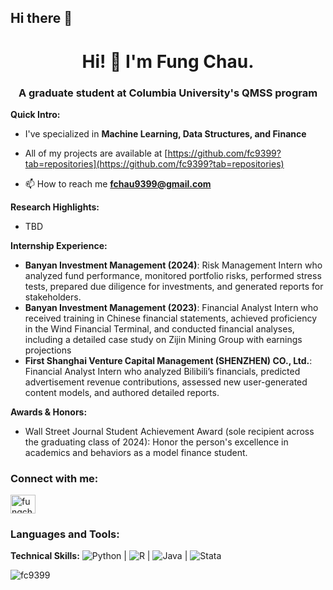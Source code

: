 ## Hi there 👋

<h1 align="center">Hi! 👋 I'm Fung Chau.</h1>
<h3 align="center">A graduate student at Columbia University's QMSS program</h3>

**Quick Intro:**

- I've specialized in **Machine Learning, Data Structures, and Finance**

- All of my projects are available at [https://github.com/fc9399?tab=repositories](https://github.com/fc9399?tab=repositories)

- 📫 How to reach me **fchau9399@gmail.com**

**Research Highlights:**  
- TBD

**Internship Experience:**  
- **Banyan Investment Management (2024)**: Risk Management Intern who analyzed fund performance, monitored portfolio risks, performed stress tests, prepared due diligence for investments, and generated reports for stakeholders.
- **Banyan Investment Management (2023)**: Financial Analyst Intern who received training in Chinese financial statements, achieved proficiency in the Wind Financial Terminal, and conducted financial analyses, including a detailed case study on Zijin Mining Group with earnings projections
- **First Shanghai Venture Capital Management (SHENZHEN) CO., Ltd.**: Financial Analyst Intern who analyzed Bilibili’s financials, predicted advertisement revenue contributions, assessed new user-generated content models, and authored detailed reports.

**Awards & Honors:**  
- Wall Street Journal Student Achievement Award (sole recipient across the graduating class of 2024): Honor the person's excellence in academics and behaviors as a model finance student.

<h3 align="left">Connect with me:</h3>
<p align="left">
<a href="https://linkedin.com/in/fungchau" target="blank"><img align="center" src="https://raw.githubusercontent.com/rahuldkjain/github-profile-readme-generator/master/src/images/icons/Social/linked-in-alt.svg" alt="fungchau" height="30" width="40" /></a>
</p>

<h3 align="left">Languages and Tools:</h3>

**Technical Skills:**  ![Python](https://img.shields.io/badge/-Python-3776AB?style=flat&logo=python&logoColor=white) | ![R](https://img.shields.io/badge/-R-276DC3?style=flat&logo=r&logoColor=white) | ![Java](https://img.shields.io/badge/-Java-007396?style=flat&logo=java&logoColor=white) | ![Stata](https://img.shields.io/badge/-Stata-1A2E54?style=flat&logo=stata&logoColor=white)

<p><img align="center" src="https://github-readme-stats.vercel.app/api/top-langs?username=fc9399&show_icons=true&locale=en&layout=compact" alt="fc9399" /></p>

